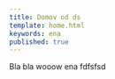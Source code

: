 ```yaml
---
title: Domov od ds
template: home.html
keywords: ena
published: true
---
```



 
Bla bla wooow ena fdfsfsd
